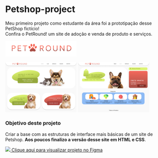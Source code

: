 # Petshop-project
<p>Meu primeiro projeto como estudante da área foi a prototipação desse PetShop fictício! <br> Confira o PetRound! um site de adoção e venda de produto e serviços.</p>
 <img src="Assets/Logo By- Victorhmszzero.jpg" width ="45%">
<p>
  <img src="Assets/zHome.jpg" width ="45%">
  <img src="Assets/zStore.jpg" width ="45%">
</p>
<h3> Objetivo deste projeto</h3>
<p>Criar a base com as estruturas de interface mais básicas de um site de Petshop. <b>Aos poucos finalizo a versão desse site em HTML e CSS</b>.</p> 

<a href ="https://www.figma.com/proto/9ydMxEWuP4xpQdXcJTVD1r/PetShopProject?page-id=45%3A48&node-id=47%3A27&starting-point-node-id=64%3A43&scaling=scale-down-width&hotspot-hints=0&hide-ui=1">  
<img src="https://cdn-icons-png.flaticon.com/512/5968/5968705.png" width="20"> Clique aqui para visualizar projeto no Figma</a>
